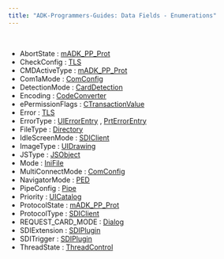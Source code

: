 ```yaml
---
title: "ADK-Programmers-Guides: Data Fields - Enumerations"
---
```


 

- AbortState : <a href="classm_a_d_k___p_p___prot.md#a7515c365720349ec545c891978cc2256">mADK_PP_Prot</a>
- CheckConfig : <a href="classvfiipc_1_1_t_l_s.md#ab7d7d4b3b6730f30ac858fcc375cb9b6">TLS</a>
- CMDActiveType : <a href="classm_a_d_k___p_p___prot.md#a698cbe53af5c397dcf4dac14ea8880e6">mADK_PP_Prot</a>
- Com1aMode : <a href="class_com_config.md#af714a48ebd5dbbca4981e356a10e9f11">ComConfig</a>
- DetectionMode : <a href="classlibsdi_1_1_card_detection.md#a0e6b4f9573cc4a509a0aa899db897cea">CardDetection</a>
- Encoding : <a href="class_code_converter.md#afb0564821f132bfe74508af8349a0faa">CodeConverter</a>
- ePermissionFlags : <a href="classcom__adksec__cmd_1_1_c_transaction_value.md#ab3f9770819064256df1acad2b1f099e7">CTransactionValue</a>
- Error : <a href="classvfiipc_1_1_t_l_s.md#a2c3e4bb40f36b262a5214e2da2bca9c5">TLS</a>
- ErrorType : <a href="structvfigui_1_1_u_i_error_entry.md#ab0df38968e4f03a3f1f6d6df0f31f45a">UIErrorEntry</a> , <a href="structvfiprt_1_1_prt_error_entry.md#ab0df38968e4f03a3f1f6d6df0f31f45a">PrtErrorEntry</a>
- FileType : <a href="class_directory.md#a2c794c5c13ab4dd7e65bad031dbe41c3">Directory</a>
- IdleScreenMode : <a href="group__sdidisplay.md#gacdffce6b62c4db2a50dd9cdae6caba78">SDIClient</a>
- ImageType : <a href="classvfigui_1_1_u_i_drawing.md#a3154c405c975616503bac23f51b78fc0">UIDrawing</a>
- JSType : <a href="classvfiipc_1_1_j_s_object.md#ab828a4e860944557526a55ef30823ccd">JSObject</a>
- Mode : <a href="classvfisysinfo_1_1_ini_file.md#a46c8a310cf4c094f8c80e1cb8dc1f911">IniFile</a>
- MultiConnectMode : <a href="class_com_config.md#afe439717727490cf1df729c2a6187c48">ComConfig</a>
- NavigatorMode : <a href="classlibsdi_1_1_p_e_d.md#aa7abea10c4888b7b63ce4085016378b9">PED</a>
- PipeConfig : <a href="classvfiipc_1_1_pipe.md#a892ce29b9c853749e7c4551f44fe2603">Pipe</a>
- Priority : <a href="class_u_i_catalog.md#a315655b1bb5848c063491adffde62b15">UICatalog</a>
- ProtocolState : <a href="classm_a_d_k___p_p___prot.md#ad77822a0ad67023ae49897b8b80c151d">mADK_PP_Prot</a>
- ProtocolType : <a href="classvfisdi_1_1_s_d_i_client.md#a2b99fb4e4914a533566284f2ed3b0186">SDIClient</a>
- REQUEST_CARD_MODE : <a href="classlibsdi_1_1_dialog.md#af0bf6879fc4a8f67f7e97c1a942fa5f9">Dialog</a>
- SDIExtension : <a href="class_s_d_i_plugin.md#ac54b73bc0f666acecb26aec563933dab">SDIPlugin</a>
- SDITrigger : <a href="class_s_d_i_plugin.md#a82c0da164c73dfba432f58136b1d3dab">SDIPlugin</a>
- ThreadState : <a href="class_thread_control.md#ab3804a8a4369184ad46dadf8e54957b6">ThreadControl</a>
